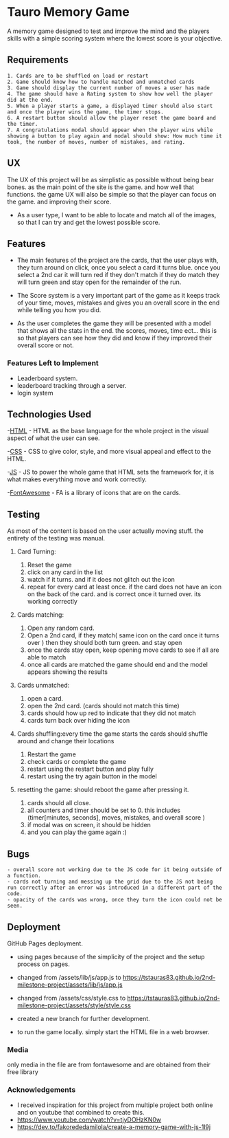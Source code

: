 # Tauro Memory Game

A memory game designed to test and improve the mind and the players skills with a simple scoring system where the lowest score is your objective.

## Requirements

    1. Cards are to be shuffled on load or restart
    2. Game should know how to handle matched and unmatched cards
    3. Game should display the current number of moves a user has made
    4. The game should have a Rating system to show how well the player did at the end.
    5. When a player starts a game, a displayed timer should also start and once the player wins the game, the timer stops.
    6. A restart button should allow the player reset the game board and the timer.
    7. A congratulations modal should appear when the player wins while showing a button to play again and modal should show: How much time it took, the number of moves, number of mistakes, and rating.

## UX

The UX of this project will be as simplistic as possible without being bear bones. as the main point of the site is the game. and how well that functions. the game UX will also be simple so that the player can focus on the game. and improving their score.

- As a user type, I want to be able to locate and match all of the images, so that I can try and get the lowest possible score.

## Features

- The main features of the project are the cards, that the user plays with, they turn around on click, once you select a card it turns blue. once you select a 2nd car it will turn red if they don't match if they do match they will turn green and stay open for the remainder of the run.

- The Score system is a very important part of the game as it keeps track of your time, moves, mistakes and gives you an overall score in the end while telling you how you did.

- As the user completes the game they will be presented with a model that shows all the stats in the end. the scores, moves, time ect... this is so that players can see how they did and know if they improved their overall score or not.

### Features Left to Implement

- Leaderboard system.
- leaderboard tracking through a server.
- login system

## Technologies Used

-[HTML]() - HTML as the base language for the whole project in the visual aspect of what the user can see.

-[CSS]() - CSS to give color, style, and more visual appeal and effect to the HTML.

-[JS]() - JS to power the whole game that HTML sets the framework for, it is what makes everything move and work correctly.

-[FontAwesome](https://fontawesome.com/) - FA is a library of icons that are on the cards.

## Testing

As most of the content is based on the user actually moving stuff. the entirety of the testing was manual.

1. Card Turning:

   1. Reset the game
   2. click on any card in the list
   3. watch if it turns. and if it does not glitch out the icon
   4. repeat for every card at least once. if the card does not have an icon on the back of the card. and is correct once it turned over. its working correctly

1. Cards matching:

   1. Open any random card.
   2. Open a 2nd card, if they match( same icon on the card once it turns over ) then they should both turn green. and stay open
   3. once the cards stay open, keep opening move cards to see if all are able to match
   4. once all cards are matched the game should end and the model appears showing the results

1. Cards unmatched:

   1. open a card.
   2. open the 2nd card. (cards should not match this time)
   3. cards should how up red to indicate that they did not match
   4. cards turn back over hiding the icon

1. Cards shuffling:every time the game starts the cards should shuffle around and change their locations

   1. Restart the game
   2. check cards or complete the game
   3. restart using the restart button and play fully
   4. restart using the try again button in the model

1. resetting the game: should reboot the game after pressing it.
   1. cards should all close.
   2. all counters and timer should be set to 0. this includes (timer[minutes, seconds], moves, mistakes, and overall score )
   3. if modal was on screen, it should be hidden
   4. and you can play the game again :)

## Bugs

    - overall score not working due to the JS code for it being outside of a function.
    - cards not turning and messing up the grid due to the JS not being run correctly after an error was introduced in a different part of the code.
    - opacity of the cards was wrong, once they turn the icon could not be seen.

## Deployment

GitHub Pages deployment.

- using pages because of the simplicity of the project and the setup process on pages.

- changed from /assets/lib/js/app.js to https://tstauras83.github.io/2nd-milestone-project/assets/lib/js/app.js
- changed from /assets/css/style.css to https://tstauras83.github.io/2nd-milestone-project/assets/style/style.css
- created a new branch for further development.
- to run the game locally. simply start the HTML file in a web browser.

### Media

only media in the file are from fontawesome and are obtained from their free library

### Acknowledgements

- I received inspiration for this project from multiple project both online and on youtube that combined to create this.
- https://www.youtube.com/watch?v=tjyDOHzKN0w
- https://dev.to/fakorededamilola/create-a-memory-game-with-js-1l9j

